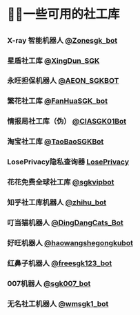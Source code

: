﻿# 🕵️‍♂️一些可用的社工库

##

### X-ray 智能机器人 [@Zonesgk_bot](https://t.me/Zonesgk_bot?start=TZUYZTTPQ)

### 星盾社工库 [@XingDun_SGK](https://t.me/XingDun6Bot?start=1gxMd0h)

### 永旺担保机器人 [@AEON_SGKBOT](http://t.me/AEON_SGKBOT?start=UOB7rr06lzpwsxe)

### 繁花社工库 [@FanHuaSGK_bot](https://t.me/FanHuaSGK_bot?start=FanHua_THSOEZRS)

### 情报局社工库（伪） [@CIASGK01Bot](https://t.me/CIASGK01Bot?start=zY6ySF8b)

### 淘宝社工库 [@TaoBaoSGKBot](https://t.me/TaoBaoSGKBot?start=nU7dXx)

### LosePrivacy隐私查询器 [LosePrivacy](https://loseprivacy.sbs?lp=NDMzNDM1)

### 花花免费全球社工库 [@sgkvipbot](https://t.me/sgkvipbot?start=vip_1206966)

### 知乎社工库机器人 [@zhihu_bot](https://t.me/zhihu_bot?start=ZHIHU_RZICPQRJ)

### 叮当猫机器人 [@DingDangCats_Bot](https://t.me/DingDangCats_Bot?start=d4467f61aad02995)

### 好旺机器人 [@haowangshegongkubot](https://t.me/haowangshegongkubot?start=A2JV3Y2FG8CZSPTFOVNHS)

### 红鼻子机器人 [@freesgk123_bot](https://t.me/freesgk123_bot?start=0BJW6KAQ)

### 007机器人 [@sgk007_bot](https://t.me/sgk007_bot?start=NTgzNzg1NTEy)

### 无名社工机器人 [@wmsgk1_bot](https://t.me/wmsgk1_bot?start=583785512)
